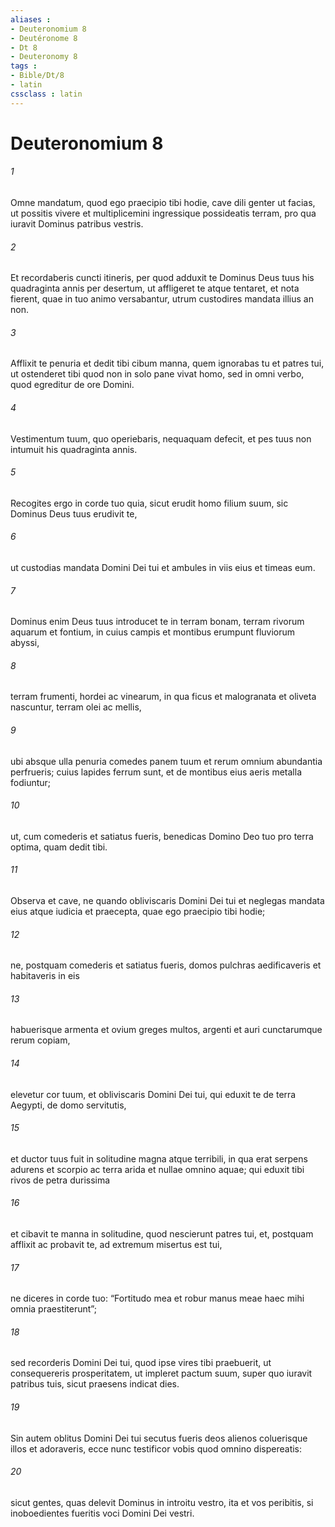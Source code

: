 ```yaml
---
aliases : 
- Deuteronomium 8
- Deutéronome 8
- Dt 8
- Deuteronomy 8
tags : 
- Bible/Dt/8
- latin
cssclass : latin
---
```


# Deuteronomium 8

###### 1
Omne mandatum, quod ego praecipio tibi hodie, cave dili genter ut facias, ut possitis vivere et multiplicemini ingressique possideatis terram, pro qua iuravit Dominus patribus vestris. 
###### 2
Et recordaberis cuncti itineris, per quod adduxit te Dominus Deus tuus his quadraginta annis per desertum, ut affligeret te atque tentaret, et nota fierent, quae in tuo animo versabantur, utrum custodires mandata illius an non. 
###### 3
Afflixit te penuria et dedit tibi cibum manna, quem ignorabas tu et patres tui, ut ostenderet tibi quod non in solo pane vivat homo, sed in omni verbo, quod egreditur de ore Domini. 
###### 4
Vestimentum tuum, quo operiebaris, nequaquam defecit, et pes tuus non intumuit his quadraginta annis. 
###### 5
Recogites ergo in corde tuo quia, sicut erudit homo filium suum, sic Dominus Deus tuus erudivit te, 
###### 6
ut custodias mandata Domini Dei tui et ambules in viis eius et timeas eum.
###### 7
Dominus enim Deus tuus introducet te in terram bonam, terram rivorum aquarum et fontium, in cuius campis et montibus erumpunt fluviorum abyssi, 
###### 8
terram frumenti, hordei ac vinearum, in qua ficus et malogranata et oliveta nascuntur, terram olei ac mellis, 
###### 9
ubi absque ulla penuria comedes panem tuum et rerum omnium abundantia perfrueris; cuius lapides ferrum sunt, et de montibus eius aeris metalla fodiuntur; 
###### 10
ut, cum comederis et satiatus fueris, benedicas Domino Deo tuo pro terra optima, quam dedit tibi.
###### 11
Observa et cave, ne quando obliviscaris Domini Dei tui et neglegas mandata eius atque iudicia et praecepta, quae ego praecipio tibi hodie; 
###### 12
ne, postquam comederis et satiatus fueris, domos pulchras aedificaveris et habitaveris in eis 
###### 13
habuerisque armenta et ovium greges multos, argenti et auri cunctarumque rerum copiam, 
###### 14
elevetur cor tuum, et obliviscaris Domini Dei tui, qui eduxit te de terra Aegypti, de domo servitutis, 
###### 15
et ductor tuus fuit in solitudine magna atque terribili, in qua erat serpens adurens et scorpio ac terra arida et nullae omnino aquae; qui eduxit tibi rivos de petra durissima 
###### 16
et cibavit te manna in solitudine, quod nescierunt patres tui, et, postquam afflixit ac probavit te, ad extremum misertus est tui, 
###### 17
ne diceres in corde tuo: “Fortitudo mea et robur manus meae haec mihi omnia praestiterunt”; 
###### 18
sed recorderis Domini Dei tui, quod ipse vires tibi praebuerit, ut consequereris prosperitatem, ut impleret pactum suum, super quo iuravit patribus tuis, sicut praesens indicat dies. 
###### 19
Sin autem oblitus Domini Dei tui secutus fueris deos alienos coluerisque illos et adoraveris, ecce nunc testificor vobis quod omnino dispereatis: 
###### 20
sicut gentes, quas delevit Dominus in introitu vestro, ita et vos peribitis, si inoboedientes fueritis voci Domini Dei vestri.
